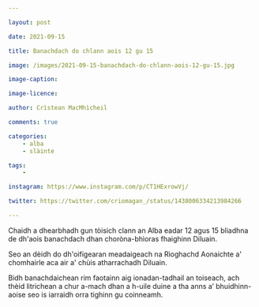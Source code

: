 ```yaml
---

layout: post

date: 2021-09-15

title: Banachdach do chlann aois 12 gu 15

image: /images/2021-09-15-banachdach-do-chlann-aois-12-gu-15.jpg

image-caption:

image-licence:

author: Crìstean MacMhìcheil

comments: true

categories:
    - alba
    - slàinte

tags:
    -

instagram: https://www.instagram.com/p/CT1HExrowVj/

twitter: https://twitter.com/criomagan_/status/1438006334213984266

---
```


Chaidh a dhearbhadh gun tòisich clann an Alba eadar 12 agus 15 bliadhna de dh'aois banachdach dhan choròna-bhìoras fhaighinn Diluain.

<!--more-->

Seo an dèidh do dh'oifigearan meadaigeach na Rìoghachd Aonaichte a' chomhairle aca air a' chùis atharrachadh Diluain.

Bidh banachdaichean rim faotainn aig ionadan-tadhail an toiseach, ach thèid litrichean a chur a-mach dhan a h-uile duine a tha anns a’ bhuidhinn-aoise seo is iarraidh orra tighinn gu coinneamh.
